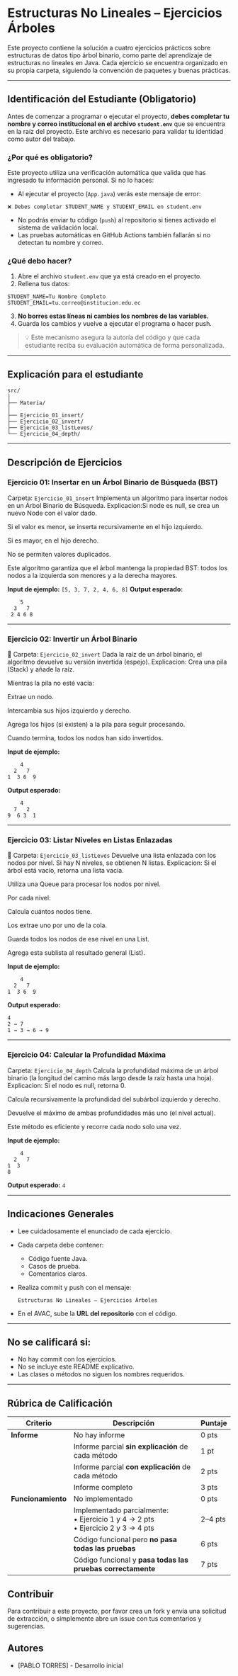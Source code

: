 # Estructuras No Lineales – Ejercicios Árboles

Este proyecto contiene la solución a cuatro ejercicios prácticos sobre estructuras de datos tipo árbol binario, como parte del aprendizaje de estructuras no lineales en Java. Cada ejercicio se encuentra organizado en su propia carpeta, siguiendo la convención de paquetes y buenas prácticas.

---

## Identificación del Estudiante (Obligatorio)

Antes de comenzar a programar o ejecutar el proyecto, **debes completar tu nombre y correo institucional en el archivo `student.env`** que se encuentra en la raíz del proyecto. Este archivo es necesario para validar tu identidad como autor del trabajo.

### ¿Por qué es obligatorio?

Este proyecto utiliza una verificación automática que valida que has ingresado tu información personal. Si no lo haces:

- Al ejecutar el proyecto (`App.java`) verás este mensaje de error:
```
❌ Debes completar STUDENT_NAME y STUDENT_EMAIL en student.env
```
- No podrás enviar tu código (`push`) al repositorio si tienes activado el sistema de validación local.
- Las pruebas automáticas en GitHub Actions también fallarán si no detectan tu nombre y correo.

### ¿Qué debo hacer?

1. Abre el archivo `student.env` que ya está creado en el proyecto.
2. Rellena tus datos:

```
STUDENT_NAME=Tu Nombre Completo
STUDENT_EMAIL=tu.correo@institucion.edu.ec
```


3. **No borres estas líneas ni cambies los nombres de las variables.**
4. Guarda los cambios y vuelve a ejecutar el programa o hacer push.

> 💡 Este mecanismo asegura la autoría del código y que cada estudiante reciba su evaluación automática de forma personalizada.

---




## Explicación para el estudiante

```
src/
│
├── Materia/
│
├── Ejercicio_01_insert/
├── Ejercicio_02_invert/
├── Ejercicio_03_listLeves/
└── Ejercicio_04_depth/
```

---

## Descripción de Ejercicios

### Ejercicio 01: Insertar en un Árbol Binario de Búsqueda (BST)

Carpeta: `Ejercicio_01_insert`
Implementa un algoritmo para insertar nodos en un Árbol Binario de Búsqueda.
Explicacion:Si node es null, se crea un nuevo Node con el valor dado.

Si el valor es menor, se inserta recursivamente en el hijo izquierdo.

Si es mayor, en el hijo derecho.

No se permiten valores duplicados.

Este algoritmo garantiza que el árbol mantenga la propiedad BST: todos los nodos a la izquierda son menores y a la derecha mayores.


 **Input de ejemplo:** `[5, 3, 7, 2, 4, 6, 8]`
 **Output esperado:**

```
    5
  3   7
 2 4 6 8
```

---

### Ejercicio 02: Invertir un Árbol Binario

📂 Carpeta: `Ejercicio_02_invert`
Dada la raíz de un árbol binario, el algoritmo devuelve su versión invertida (espejo).
Explicacion:
Crea una pila (Stack) y añade la raíz.

Mientras la pila no esté vacía:

Extrae un nodo.

Intercambia sus hijos izquierdo y derecho.

Agrega los hijos (si existen) a la pila para seguir procesando.

Cuando termina, todos los nodos han sido invertidos.

 **Input de ejemplo:**

```
    4
  2   7
1  3 6  9
```

**Output esperado:**

```
    4
  7   2
9  6 3  1
```

---

### Ejercicio 03: Listar Niveles en Listas Enlazadas

📂 Carpeta: `Ejercicio_03_listLeves`
Devuelve una lista enlazada con los nodos por nivel. Si hay N niveles, se obtienen N listas.
Explicacion:
Si el árbol está vacío, retorna una lista vacía.

Utiliza una Queue para procesar los nodos por nivel.

Por cada nivel:

Calcula cuántos nodos tiene.

Los extrae uno por uno de la cola.

Guarda todos los nodos de ese nivel en una List<Node>.

Agrega esta sublista al resultado general (List<List Node>).

 **Input de ejemplo:**

```
    4
  2   7
1  3 6  9
```

**Output esperado:**

```
4  
2 → 7  
1 → 3 → 6 → 9
```

---

### Ejercicio 04: Calcular la Profundidad Máxima

Carpeta: `Ejercicio_04_depth`
Calcula la profundidad máxima de un árbol binario (la longitud del camino más largo desde la raíz hasta una hoja).
Explicacion:
Si el nodo es null, retorna 0.

Calcula recursivamente la profundidad del subárbol izquierdo y derecho.

Devuelve el máximo de ambas profundidades más uno (el nivel actual).

Este método es eficiente y recorre cada nodo solo una vez.

**Input de ejemplo:**

```
    4
  2   7
1  3  
8
```

**Output esperado:** `4`

---

## Indicaciones Generales

* Lee cuidadosamente el enunciado de cada ejercicio.
* Cada carpeta debe contener:

  * Código fuente Java.
  * Casos de prueba.
  * Comentarios claros.
* Realiza commit y push con el mensaje:

  ```
  Estructuras No Lineales – Ejercicios Árboles
  ```
* En el AVAC, sube la **URL del repositorio** con el código.

---

## No se calificará si:

* No hay commit con los ejercicios.
* No se incluye este README explicativo.
* Las clases o métodos no siguen los nombres requeridos.

---

## Rúbrica de Calificación

| **Criterio**       | **Descripción**                                                                       | **Puntaje** |
| ------------------ | ------------------------------------------------------------------------------------- | ----------- |
| **Informe**        | No hay informe                                                                        | 0 pts       |
|                    | Informe parcial **sin explicación** de cada método                                    | 1 pt        |
|                    | Informe parcial **con explicación** de cada método                                    | 2 pts       |
|                    | Informe completo                                                                      | 3 pts       |
| **Funcionamiento** | No implementado                                                                       | 0 pts       |
|                    | Implementado parcialmente: <br>• Ejercicio 1 y 4 → 2 pts<br>• Ejercicio 2 y 3 → 4 pts | 2–4 pts     |
|                    | Código funcional pero **no pasa todas las pruebas**                                   | 6 pts       |
|                    | Código funcional y **pasa todas las pruebas correctamente**                           | 7 pts       |



## Contribuir

Para contribuir a este proyecto, por favor crea un fork y envía una solicitud de extracción, o simplemente abre un issue con tus comentarios y sugerencias.

## Autores

- [PABLO TORRES] - Desarrollo inicial

